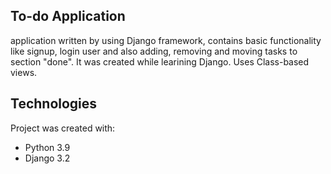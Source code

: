 ## To-do Application

application written by using Django framework, contains basic functionality like signup, login user and also adding, removing and moving tasks to section "done". It was created while learining Django. Uses Class-based views.

## Technologies
Project was created with:
* Python 3.9
* Django 3.2
